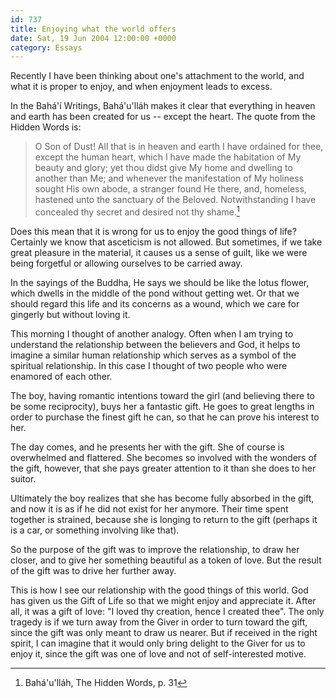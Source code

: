 ```yaml
---
id: 737
title: Enjoying what the world offers
date: Sat, 19 Jun 2004 12:00:00 +0000
category: Essays
---
```


Recently I have been thinking about one's attachment to the world, and
what it is proper to enjoy, and when enjoyment leads to excess.

In the Bahá'í Writings, Bahá'u'lláh makes it clear that everything in
heaven and earth has been created for us -- except the heart.  The quote
from the Hidden Words is:

> O Son of Dust!  All that is in heaven and earth I have ordained for
> thee, except the human heart, which I have made the habitation of My
> beauty and glory; yet thou didst give My home and dwelling to another
> than Me; and whenever the manifestation of My holiness sought His own
> abode, a stranger found He there, and, homeless, hastened unto the
> sanctuary of the Beloved.  Notwithstanding I have concealed thy secret
> and desired not thy shame.[^1]

Does this mean that it is wrong for us to enjoy the good things of life?
Certainly we know that asceticism is not allowed.  But sometimes, if we
take great pleasure in the material, it causes us a sense of guilt, like
we were being forgetful or allowing ourselves to be carried away.

In the sayings of the Buddha, He says we should be like the lotus
flower, which dwells in the middle of the pond without getting wet.  Or
that we should regard this life and its concerns as a wound, which we
care for gingerly but without loving it.

This morning I thought of another analogy.  Often when I am trying to
understand the relationship between the believers and God, it helps to
imagine a similar human relationship which serves as a symbol of the
spiritual relationship.  In this case I thought of two people who were
enamored of each other.

The boy, having romantic intentions toward the girl (and believing there
to be some reciprocity), buys her a fantastic gift.  He goes to great
lengths in order to purchase the finest gift he can, so that he can
prove his interest to her.

The day comes, and he presents her with the gift.  She of course is
overwhelmed and flattered.  She becomes so involved with the wonders of
the gift, however, that she pays greater attention to it than she does
to her suitor.

Ultimately the boy realizes that she has become fully absorbed in the
gift, and now it is as if he did not exist for her anymore.  Their time
spent together is strained, because she is longing to return to the gift
(perhaps it is a car, or something involving like that).

So the purpose of the gift was to improve the relationship, to draw her
closer, and to give her something beautiful as a token of love.  But the
result of the gift was to drive her further away.

This is how I see our relationship with the good things of this world.
God has given us the Gift of Life so that we might enjoy and appreciate
it.  After all, it was a gift of love: "I loved thy creation, hence I
created thee".  The only tragedy is if we turn away from the Giver in
order to turn toward the gift, since the gift was only meant to draw us
nearer.  But if received in the right spirit, I can imagine that it
would only bring delight to the Giver for us to enjoy it, since the gift
was one of love and not of self-interested motive.

[^1]:  Bahá'u'lláh, The Hidden Words, p. 31


